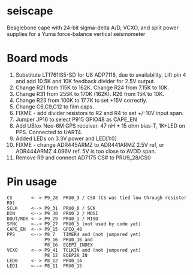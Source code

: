 # seiscape
Beaglebone cape with 24-bit sigma-delta A/D, VCXO, and split power supplies for a Yuma force-balance vertical seismometer

# Board mods
1. Substitute LT1761IS5-SD for U8 ADP7118, due to availability. Lift pin 4 and add 10.5K and 10K feedback divider for 2.5V output.   
2. Change R21 from 115K to 162K. Change R24 from 7.15K to 10K.   
3. Change R31 from 255K to 170K (162K). R26 from 15K to 10K.  
4. Change R23 from 100K to 17.7K to set +15V correctly.  
5. Change C6,C9,C12 to film caps.   
6. FIXME - add divider resistors to R2 and R4 to set +/-10V input span.   
7. Jumper JP16 to select P915 GPIO48 as CAPE_EN  
8. Add UBlox Neo-6M GPS receiver. 47 nH + 15 ohm bias-T, 1K+LED on PPS. Connected to UART4.  
9. Added LEDs on 3.3V power and LED[1:0]
10. FIXME - change ADR445ARMZ to ADR441ARMZ 2.5V ref, or ADR444ARMZ 4.096V ref. 5V is too close to AVDD span.  
11. Remove R9 and connect AD7175 CS# to PRU9_28/CS0

# Pin usage
    CS       <--> P9_28  PRU0_3 / CS0 (CS was tied low through resistor R9)  
    SCLK     <--> P9_31  PRU0_0 / SCK
    DIN      <--> P9_30  PRU0_2 / MOSI
    DOUT/RDY <--> P9_29  PRU0_1 / MISO  
    SYNC     <--> P9_27  PRU0_5 (not used by code yet)  
    CAPE_EN  <--> P9_15  GPIO_48
    PPS      <--> P8_7   TIMER4 and (not jumpered yet)
                  P9_16  PRU0_16 and
                  P8_16  EQEP2_INDEX
    VCXO     <--> P9_41  TCLKIN and (not jumpered yet)
                  P8_12  EQEP2A_IN
    LED0     <--> P8_12  PRU0_14
    LED1     <--> P8_11  PRU0_15
    
